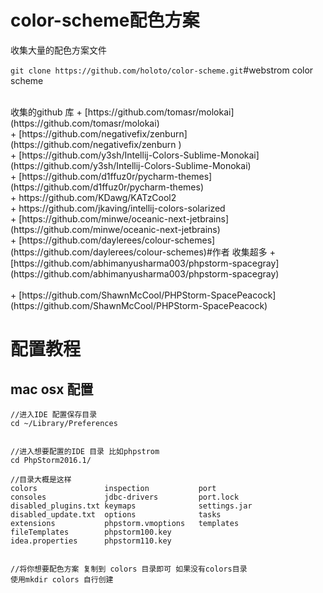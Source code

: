 # color-scheme配色方案
收集大量的配色方案文件

`git clone https://github.com/holoto/color-scheme.git`#webstrom color scheme


<br>
收集的github 库
+ [https://github.com/tomasr/molokai](https://github.com/tomasr/molokai)<br>
+ [https://github.com/negativefix/zenburn](https://github.com/negativefix/zenburn
)<br>
+ [https://github.com/y3sh/Intellij-Colors-Sublime-Monokai](https://github.com/y3sh/Intellij-Colors-Sublime-Monokai)<br>
+ [https://github.com/d1ffuz0r/pycharm-themes](https://github.com/d1ffuz0r/pycharm-themes)<br>
+ https://github.com/KDawg/KATzCool2 <br>
+ https://github.com/jkaving/intellij-colors-solarized <br>
+ [https://github.com/minwe/oceanic-next-jetbrains](https://github.com/minwe/oceanic-next-jetbrains)<br>
+ [https://github.com/daylerees/colour-schemes](https://github.com/daylerees/colour-schemes)#作者 收集超多
+ [https://github.com/abhimanyusharma003/phpstorm-spacegray](https://github.com/abhimanyusharma003/phpstorm-spacegray)<br><br>
+ [https://github.com/ShawnMcCool/PHPStorm-SpacePeacock](https://github.com/ShawnMcCool/PHPStorm-SpacePeacock)<br>


# 配置教程
## mac osx 配置

```
//进入IDE 配置保存目录
cd ~/Library/Preferences


//进入想要配置的IDE 目录 比如phpstrom
cd PhpStorm2016.1/

//目录大概是这样
colors               inspection           port
consoles             jdbc-drivers         port.lock
disabled_plugins.txt keymaps              settings.jar
disabled_update.txt  options              tasks
extensions           phpstorm.vmoptions   templates
fileTemplates        phpstorm100.key
idea.properties      phpstorm110.key


//将你想要配色方案 复制到 colors 目录即可 如果没有colors目录 
使用mkdir colors 自行创建 
```
<br>

